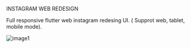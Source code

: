 INSTAGRAM WEB REDESIGN

Full responsive flutter web instagram redesing UI. ( Supprot web, tablet, mobile mode). 

![image1](https://user-images.githubusercontent.com/89051381/169723357-aa76e5c9-95a0-410b-9a12-0376b6c63cae.jpeg)
